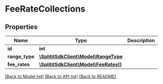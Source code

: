 # FeeRateCollections

## Properties
Name | Type | Description | Notes
------------ | ------------- | ------------- | -------------
**id** | **int** |  | 
**range_type** | [**\SplititSdkClient\Model\RangeType**](RangeType.md) |  | 
**fee_rates** | [**\SplititSdkClient\Model\FeeRates[]**](FeeRates.md) |  | [optional] 

[[Back to Model list]](../README.md#documentation-for-models) [[Back to API list]](../README.md#documentation-for-api-endpoints) [[Back to README]](../README.md)



